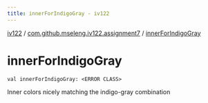 ```yaml
---
title: innerForIndigoGray - iv122
---
```


[iv122](../index.md) / [com.github.mseleng.iv122.assignment7](index.md) / [innerForIndigoGray](.)

# innerForIndigoGray

`val innerForIndigoGray: <ERROR CLASS>`

Inner colors nicely matching the indigo-gray combination

